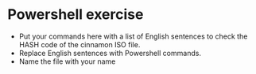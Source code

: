 # Powershell exercise

- Put your commands here with a list of English sentences to check the HASH code of the cinnamon ISO file.
- Replace English sentences with Powershell commands.
- Name the file with your name
